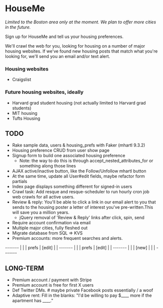 HouseMe
=======

*Limited to the Boston area only at the moment. We plan to offer more cities in the future.*

Sign up for HouseMe and tell us your housing preferences.  

We'll crawl the web for you, looking for housing on a number of major housing websites. If we've found new housing posts that match what you're looking for, we'll send you an email and/or text alert.

### Housing websites
+ Craigslist

### Future housing websites, ideally
+ Harvard grad student housing (not actually limited to Harvard grad students)
+ MIT housing
+ Tufts Housing


TODO
----
+ Rake sample data, users & housing_prefs with Faker (mhartl 9.3.2)
+ Housing preference CRUD from user show page
+ Signup form to build one associated housing preference
  + Note: the way to do this is through accept_nested_attributes_for or
    something along those lines
+ AJAX active/inactive button, like the Follow/Unfollow mhartl button
+ At the same time, update all User#edit fields, maybe refactor form partials
+ Index page displays something different for signed-in users
+ Crawl task: Add resque and resque-scheduler to run hourly cron job web crawls for all active users.
+ Review & reply: You'll be able to click a link in our email alert to you that sends to the housing poster a letter of interest you've pre-written.This will save you a million years.
  + jQuery removal of 'Review & Reply' links after click, spin, send
+ Require account confirmation via email
+ Multiple major cities, fully fleshed out
+ Migrate database from SQL => KVS
+ Premium accounts: more frequent searches and alerts.

*-------*
|       |
| prefs |  [edit]
|       |
*-------*
|       |
| prefs |  [edit]
|       |
*-------*
|       |
| [new] |
|       |
*-------*

LONG-TERM
---------
+ Premium account / payment with Stripe
+ Premium account is free for first X users
+ Def Twitter DMs. # maybe private Facebook posts essentially / a woof
+ Adaptive rent: Fill in the blanks: "I'd be willing to pay $____ more if the apartment has ____."
